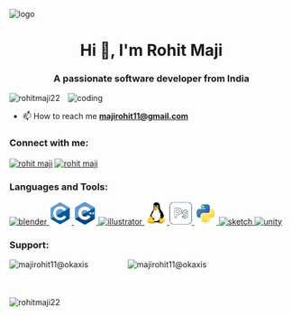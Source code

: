 ![logo]([[https://github.com/rohitmaji22/rohitmaji22/assets/105271259/5c380646-10e3-4b7a-b8d8-7e9ea995a41c.png](https://github.com/rohitmaji22/rohitmaji22/blob/main/welcome-gradient-banner_361591-1358%20(1).avif)](https://img.freepik.com/free-vector/welcome-gradient-banner_361591-1358.jpg))

<h1 align="center">Hi 👋, I'm Rohit Maji</h1>
<h3 align="center">A passionate software developer from India</h3>

<img align="right" alt="coding" width="400" src="https://user-images.githubusercontent.com/55389276/140866485-8fb1c876-9a8f-4d6a-98dc-08c4981eaf70.gif">
<p align="left"> <img src="https://komarev.com/ghpvc/?username=rohitmaji22&label=Profile%20views&color=0e75b6&style=flat" alt="rohitmaji22" /> </p>

- 📫 How to reach me **majirohit11@gmail.com**

<h3 align="left">Connect with me:</h3>
<p align="left">
<a href="https://linkedin.com/in/rohit maji" target="blank"><img align="center" src="https://raw.githubusercontent.com/rahuldkjain/github-profile-readme-generator/master/src/images/icons/Social/linked-in-alt.svg" alt="rohit maji" height="30" width="40" /></a>
<a href="https://fb.com/rohit maji" target="blank"><img align="center" src="https://raw.githubusercontent.com/rahuldkjain/github-profile-readme-generator/master/src/images/icons/Social/facebook.svg" alt="rohit maji" height="30" width="40" /></a>
</p>

<h3 align="left">Languages and Tools:</h3>
<p align="left"> <a href="https://www.blender.org/" target="_blank" rel="noreferrer"> <img src="https://download.blender.org/branding/community/blender_community_badge_white.svg" alt="blender" width="40" height="40"/> </a> <a href="https://www.cprogramming.com/" target="_blank" rel="noreferrer"> <img src="https://raw.githubusercontent.com/devicons/devicon/master/icons/c/c-original.svg" alt="c" width="40" height="40"/> </a> <a href="https://www.w3schools.com/cpp/" target="_blank" rel="noreferrer"> <img src="https://raw.githubusercontent.com/devicons/devicon/master/icons/cplusplus/cplusplus-original.svg" alt="cplusplus" width="40" height="40"/> </a> <a href="https://www.adobe.com/in/products/illustrator.html" target="_blank" rel="noreferrer"> <img src="https://www.vectorlogo.zone/logos/adobe_illustrator/adobe_illustrator-icon.svg" alt="illustrator" width="40" height="40"/> </a> <a href="https://www.linux.org/" target="_blank" rel="noreferrer"> <img src="https://raw.githubusercontent.com/devicons/devicon/master/icons/linux/linux-original.svg" alt="linux" width="40" height="40"/> </a> <a href="https://www.photoshop.com/en" target="_blank" rel="noreferrer"> <img src="https://raw.githubusercontent.com/devicons/devicon/master/icons/photoshop/photoshop-line.svg" alt="photoshop" width="40" height="40"/> </a> <a href="https://www.python.org" target="_blank" rel="noreferrer"> <img src="https://raw.githubusercontent.com/devicons/devicon/master/icons/python/python-original.svg" alt="python" width="40" height="40"/> </a> <a href="https://www.sketch.com/" target="_blank" rel="noreferrer"> <img src="https://www.vectorlogo.zone/logos/sketchapp/sketchapp-icon.svg" alt="sketch" width="40" height="40"/> </a> <a href="https://unity.com/" target="_blank" rel="noreferrer"> <img src="https://www.vectorlogo.zone/logos/unity3d/unity3d-icon.svg" alt="unity" width="40" height="40"/> </a> </p>

<h3 align="left">Support:</h3>
<p><a href="https://www.buymeacoffee.com/majirohit11@okaxis"> <img align="left" src="https://cdn.buymeacoffee.com/buttons/v2/default-yellow.png" height="50" width="210" alt="majirohit11@okaxis" /></a><a href="https://ko-fi.com/majirohit11@okaxis"> <img align="left" src="https://cdn.ko-fi.com/cdn/kofi3.png?v=3" height="50" width="210" alt="majirohit11@okaxis" /></a></p><br><br>

<p>&nbsp;<img align="center" src="https://github-readme-stats.vercel.app/api?username=rohitmaji22&show_icons=true&locale=en" alt="rohitmaji22" /></p>

